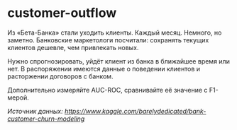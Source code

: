 # customer-outflow
Из «Бета-Банка» стали уходить клиенты. Каждый месяц. Немного, но заметно. Банковские маркетологи посчитали: сохранять текущих клиентов дешевле, чем привлекать новых.

Нужно спрогнозировать, уйдёт клиент из банка в ближайшее время или нет. В распоряжении имеются данные о поведении клиентов и расторжении договоров с банком.

Дополнительно измеряйте AUC-ROC, сравнивайте её значение с F1-мерой.

*Источник данных: https://www.kaggle.com/barelydedicated/bank-customer-churn-modeling*
